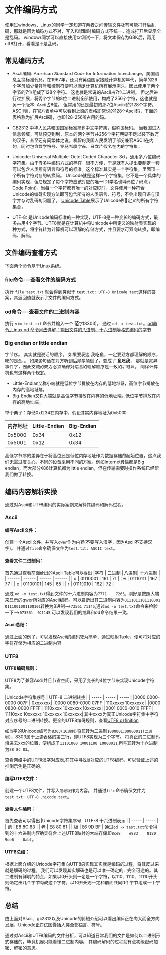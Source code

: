 # 文件编码方式
使用过windows、Linux的同学一定知道在两者之间传输文件极有可能打开后乱码，那就是因为编码方式不对，写入和读取时编码方式不统一，造成打开后显示全是乱码。  windows同学可以直接使用txt测试一下，将文本保存为GBK后，再用utf8打开，看看是不是乱码。 

## 常见编码方式
- Ascii编码: American Standard Code for Information Interchange，美国信息互换标准代码。在1967年，还只有英语国家接触计算机的年代，简单的26个字母加少量符号和控制符便可以满足计算机所有展示需求，因此使用了两个字节的7位组成了128个字符。 这也就是常说的Ascii占7位二进制。 但之后进行过扩展，将两个字节的8位二进制全部使用，构成了256个字符，这也就是另一个版本: Ascii占8位。 但常用的还是最初的那7位Ascii码的128个字符。[ASCII表](http://www.asciitable.com/)，在官方表单中可以看到上面的表格即常说的128个Ascii码，下面的表格称为扩展Ascii码，也即128-256所占用的码。

- GB2312:中华人民共和国国家标准简体中文字符集，俗称国标码。 当我国进入信息领域，可以预见到到，原本的两个字节共256个字符明显不足以装下数万的汉子，甚至还有简繁体之说。机智的我国人民发明了部分兼容ASCII在内的，同时包含数学符号、罗马希腊字母、日文片假名在内的字符集。

- Unicode: Universal Multiple-Octet Coded Character Set，通用多八位编码字符集。由于有多种编码方式的存在，很不方便，于是就有人提出要制定一套可以包含人类所有语言和符号的标准，这个标准其实是一个字符集，里面顶一个所有字符对应的转换码。 Unicode就是这样一个字符集，它不是一个具体的编码实现，但它规定了每个字符应该对应的唯一ID(学名也叫码位 / 码点 / Code Point)，当每一个字符都有唯一的对应ID时，文件使用一种符合Unicode的编码实现方法即可包含所有的人类语言、符号，不会出现日语与汉字并存时乱码的问题了。 [Unicode Table](http://www.unicode.org/charts/)展示了Unicode所定义的所有字符集合，

- UTF-8: 是Unicode编码标准的一种实现，UTF-8是一种变长的编码方式，最多占用4个字节。UTF8就是在计算机中将Unicode中所定义的映射表实现的一种方式，将字符转为计算机可以理解的存储方式，并且要求可双向转换，即编码、解码。

## 文件编码查看方式
下面两个命令基于Linux系统。
### file命令---查看文件的编码方式
执行 `file test.txt` 就会得到类似于 `test.txt: UTF-8 Unicode text`这样的答案，其返回值就表示了文件的编码方式。

### od命令---查看文件的二进制内容
执行 `vim test.txt` 命令并输入一个 **范**字(8303)。 通过 `od -x test.txt`。[od命令_Linux od 命令用法详解：输出文件的八进制、十六进制等格式编码的字节](http://man.linuxde.net/od)


### Big endian or little endian
字节序。 其实就是说话的顺序。  如果要表达 我吃鱼，一定要双方都理解的顺序，吃的是`鱼`，。  如果这句话在对方听到后顺序颠倒了，变成了  **鱼吃我**， 那就是灵异事件了，因此交流的双方必须确保对语言的理解顺序是一致的才可以。 同样计算机也有这样两个规定。  
- Little-Endian又称小端就是低位字节排放在内存的低地址端，高位字节排放在内存的高地址端。
- Big-Endian又称大端就是高位字节排放在内存的低地址端，低位字节排放在内存的高地址端。

举个栗子：存储0x1234在内存中，假设其实内存地址为0x5000

|内存地址 | Little-Endian | Big-Endian|
| ------ | ------ | ------ |
| 0x5000 | 0x34 | 0x12 |
| 0x5001 | 0x12 | 0x34 |

高低字节序的差异在于将高位还是低位内存地址作为数据存储的起始位置，这点我们无需过度关心，不同的设备采用不同的方案。例如Internet传输都是Big endian，而大部分X86计算机都为little endian，但在传输需要时操作系统已经帮我们做了转换。
## 编码内容解析实操
通过对Ascii和UTF8编码的实际案例来解释其编码和解码过程。
### Ascii
#### 编写Ascii文件：
创建一个Ascii文件，并写入`qwer`作为内容(不要写入汉字，因为Ascii不支持汉字)。 并通过`file`命令确保文件为`test.txt: ASCII text`。
#### 查看文件二进制码：
首先通过查看前面给出的Ascii Table可以得出
|字符 | 二进制 | 八进制|  十六进制 |
| ------ | ------ | ------ | ------ |
| q | 01110001 | 161 | 71 |
| w | 01110111 | 167 | 77 |
| e | 01100101 | 145 | 65 |
| r | 01110010 | 162 | 72 |

通过 `od -x test.txt`得到文件的十六进制内容为`7771    7265`。刚好是按照大端来显示的qwer所对应的Ascii编码。可以推断出其二进制内容为`0111011101110001 0111001001100101`转换为8进制-->`73561 71145`,通过`od -o test.txt`命令来检验一下-->`073561  071145`,可以发现我们的推算和od命令结果一致。
#### Ascii总结：
通过上面的例子，可以发现Ascii的编码较为简单，通过映射Table，便可将对应的字符存储为相应的二进制内容
### UTF8
#### UTF8编码规则：
UTF8为了兼容Ascii并且节省空间，采用了变长的4位字节来实现Unicode字符集。 

|Unicode字符集序号 | UTF-8 二进制转换 |
| ----- | ----- | ----- | 
|0000 0000-0000 007F | 0xxxxxxx| 
|0000 0080-0000 07FF | 110xxxxx 10xxxxxx |
|0000 0800-0000 FFFF | 1110xxxx 10xxxxxx 10xxxxxx|
|0001 0000-0010 FFFF | 11110xxx 10xxxxxx 10xxxxxx 10xxxxxx|
其中xxxx为真正Unicode字符集中字符对应序号的二进制转换。更全的UTF8编码规则，查看[UTF8 definition](http://www.ietf.org/rfc/rfc3629.txt)

如`范`字的Unicode编号为`8303(16进制)`将其转为二进制`1000001100000011(二进制)`，8303属于上述表格的第三行，即UTF8实现为三个字节。 将真正的二进制码填进去xxx的位置，便组成了`11101000 10001100 10000011`,再将其转为十六进制为`E8 8C 83`。

查看网络中的[UTF8汉字对应表](https://blog.csdn.net/qiaqia609/article/details/8069678),在其中寻找`范`对应的UTF8编码，可以验证上述的推倒示例是正确的。
#### 编写UTF8文件：
创建一个UTF8文件，并写入`范老板`作为内容。 并通过`file`命令确保文件为`test.txt: UTF-8 Unicode text`。
#### 查看文件编码：
首先查表可以得出
|Unicode字符集序号 | UTF-8 十六进制表示 |
| ----- | ----- |
| 范 | E8 8C 83 |
| 老 | E8 80 81 |
| 板 | E6 9D BF |
通过`od -x test.txt`命令得到的十六进制内容确实符合上述UTF8映射的大端存储即`8ce8    e883    8180    9de6    0abf`。
#### UTF8总结：
根据上面介绍的Unicode字符集向UTF8的实现其实就是编码的过程，将其反过来就是解码的过程。 我们可以发现其实解码也是可以唯一确定的，完全可逆的。其二进制有鲜明的特点，如果以0开头则一定是一个字符，以110、1110、11110开头则确定由几个字节构成这个字符，以10开头则一定和前面共同N个字节组成一个字符。

## 总结
由上面对Ascii、gb2312以及Unicode的简短介绍可以看出编码正在向大而全方向发展，Unicode正在试图囊括人类全部语言、符号。

通过对Ascii和UTF8编码的文件分析，可以知道日常我们的文件是如何以二进制形式存储的，毕竟机器只能看懂二进制内容。 其编码解码的过程就有点初级密码加密、解密的意思。
